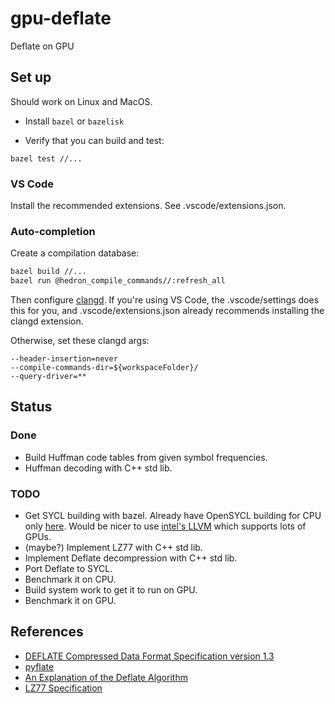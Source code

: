 # gpu-deflate

Deflate on GPU

## Set up

Should work on Linux and MacOS.

* Install `bazel` or `bazelisk`

* Verify that you can build and test:
```
bazel test //...
```

### VS Code

Install the recommended extensions. See .vscode/extensions.json.

### Auto-completion

Create a compilation database:

```sh
bazel build //...
bazel run @hedron_compile_commands//:refresh_all
```

Then configure [clangd](https://clangd.llvm.org/).
If you're using VS Code, the .vscode/settings does this for you,
and .vscode/extensions.json already recommends installing the clangd extension.

Otherwise, set these clangd args:

```
--header-insertion=never
--compile-commands-dir=${workspaceFolder}/
--query-driver=**
```


## Status

### Done

* Build Huffman code tables from given symbol frequencies.
* Huffman decoding with C++ std lib.

### TODO

* Get SYCL building with bazel. Already have OpenSYCL building for CPU only [here](https://github.com/garymm/xpu).
  Would be nicer to use [intel's LLVM](https://github.com/intel/llvm) which supports lots of GPUs.
* (maybe?) Implement LZ77 with C++ std lib.
* Implement Deflate decompression with C++ std lib.
* Port Deflate to SYCL.
* Benchmark it on CPU.
* Build system work to get it to run on GPU.
* Benchmark it on GPU.

## References

* [DEFLATE Compressed Data Format Specification version 1.3](https://tools.ietf.org/html/rfc1951)
* [pyflate](https://github.com/garymm/pyflate)
* [An Explanation of the Deflate Algorithm](https://zlib.net/feldspar.html)
* [LZ77 Specification](https://www.cs.duke.edu/courses/spring03/cps296.5/papers/ziv_lempel_1977_universal_algorithm.pdf)
